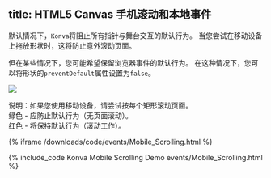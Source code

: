title: HTML5 Canvas 手机滚动和本地事件
---
默认情况下，`Konva`将阻止所有指针与舞台交互的默认行为。
当您尝试在移动设备上拖放形状时，这将防止意外滚动页面。  

但在某些情况下，您可能希望保留浏览器事件的默认行为。 在这种情况下，您可以将形状的`preventDefault`属性设置为`false`。   

  
![](images/mobile-scrolling.png)

说明：如果您使用移动设备，请尝试按每个矩形滚动页面。  
绿色 - 应防止默认行为（无页面滚动）。  
红色 - 将保持默认行为（滚动工作）。  

{% iframe /downloads/code/events/Mobile_Scrolling.html %}

{% include_code Konva Mobile Scrolling Demo events/Mobile_Scrolling.html %}
